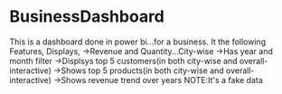 # BusinessDashboard
This is a dashboard done in power bi...for a business.
It the following Features,
Displays,
->Revenue and Quantity...City-wise
->Has year and month filter
->Displsys top 5 customers(in both city-wise and overall-interactive)
->Shows top 5 products(in both city-wise and overall-interactive)
->Shows revenue trend over years
NOTE:It's a fake data
